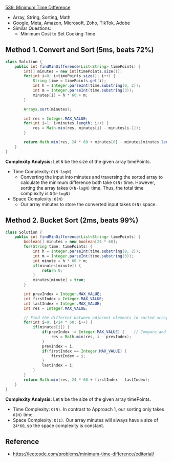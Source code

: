 [539. Minimum Time Difference](https://leetcode.com/problems/minimum-time-difference/description/)

* Array, String, Sorting, Math
* Google, Meta, Amazon, Microsoft, Zoho, TikTok, Adobe
* Similar Questions:
  * Minimum Cost to Set Cooking Time


## Method 1. Convert and Sort (5ms, beats 72%)
```java
class Solution {
    public int findMinDifference(List<String> timePoints) {
        int[] minutes = new int[timePoints.size()];
        for(int i=0; i<timePoints.size(); i++) {
            String time = timePoints.get(i);
            int h = Integer.parseInt(time.substring(0, 2));
            int m = Integer.parseInt(time.substring(3));
            minutes[i] = h * 60 + m;
        }

        Arrays.sort(minutes);

        int res = Integer.MAX_VALUE;
        for(int i=1; i<minutes.length; i++) {
            res = Math.min(res, minutes[i] - minutes[i-1]);
        }

        return Math.min(res, 24 * 60 + minutes[0] - minutes[minutes.length-1]);
    }
}
```
**Complexity Analysis:** Let `N` be the size of the given array timePoints.
* Time Complexity: `O(N⋅logN)`
    * Converting the input into minutes and traversing the sorted array to calculate the minimum difference both take `O(N)` time. However, sorting the array takes `O(N⋅logN)` time. Thus, the total time complexity is `O(N⋅logN)`
* Space Complexity: `O(N)`
    * Our array minutes to store the converted input takes `O(N)` space.


## Method 2. Bucket Sort (2ms, beats 99%)
```java
class Solution {
    public int findMinDifference(List<String> timePoints) {
        boolean[] minutes = new boolean[24 * 60];
        for(String time: timePoints) {
            int h = Integer.parseInt(time.substring(0, 2));
            int m = Integer.parseInt(time.substring(3));
            int minute = h * 60 + m;
            if(minutes[minute]) {
                return 0;
            }
            minutes[minute] = true;
        }

        int prevIndex = Integer.MAX_VALUE;
        int firstIndex = Integer.MAX_VALUE;
        int lastIndex = Integer.MAX_VALUE;
        int res = Integer.MAX_VALUE;

        // Find the different between adjacent elements in sorted array
        for(int i=0; i<24 * 60; i++) {
            if(minutes[i]) {
                if(prevIndex != Integer.MAX_VALUE) {    // Compare and update only if a previous value exists
                    res = Math.min(res, i - prevIndex);
                }
                prevIndex = i;
                if(firstIndex == Integer.MAX_VALUE) {
                    firstIndex = i;
                }
                lastIndex = i;
            }
        }
        return Math.min(res, 24 * 60 + firstIndex - lastIndex);
    }
}
```
**Complexity Analysis:** Let `N` be the size of the given array timePoints.
* Time Complexity: `O(N)`. In contrast to Approach 1, our sorting only takes `O(N)` time.
* Space Complexity: `O(1)`. Our array minutes will always have a size of `24*60`, so the space complexity is constant.


## Reference
* https://leetcode.com/problems/minimum-time-difference/editorial/
